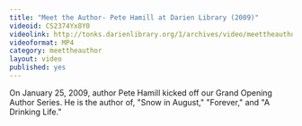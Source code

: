 ```yaml
---
title: "Meet the Author- Pete Hamill at Darien Library (2009)"
videoid: CS2374Yx8Y0
videolink: http://tonks.darienlibrary.org/1/archives/video/meettheauthor/20090125_pete_hamill.mp4
videoformat: MP4
category: meettheauthor
layout: video
published: yes
---
```


On January 25, 2009, author Pete Hamill kicked off our Grand Opening Author Series. He is the author of, "Snow in August," "Forever," and "A Drinking Life."